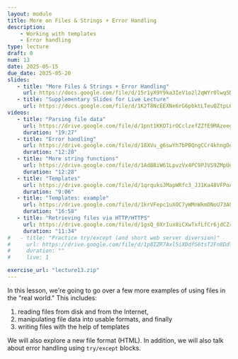 ```yaml
---
layout: module
title: More on Files & Strings + Error Handling
description:
    - Working with templates
    - Error handling
type: lecture
draft: 0
num: 13
date: 2025-05-15
due_date: 2025-05-20
slides: 
   - title: "More Files & Strings + Error Handling"
     url: https://docs.google.com/file/d/15r1yX9Y9ka3IeV1o2l2qWYr0lwqSDP9C/edit?usp=docslist_api&filetype=mspresentation
   - title: "Supplementary Slides for Live Lecture"
     url: https://docs.google.com/file/d/1K2T8NcEEXNe6rG6pbktLTeuQZtpL6-Mu/edit?usp=docslist_api&filetype=mspresentation
videos:
   - title: "Parsing file data"
     url: https://drive.google.com/file/d/1pnt1KKOTirOCclzefZZfE9MAzeegXDXk/view?usp=drivesdk
     duration: "19:27"
   - title: "Error handling"
     url: https://drive.google.com/file/d/18XVu_g6swYh7bPBQngCCr4khngDg3hsh/view?usp=drivesdk
     duration: "12:28"
   - title: "More string functions"
     url: https://drive.google.com/file/d/1AdBBiW61LpvzVx4PC9PJVS9ZMpUgB6UM/view?usp=drivesdkb
     duration: "12:28"
   - title: "Templates"
     url: https://drive.google.com/file/d/1qrquksJMapWRfc3_JJ1Ka48VFPoA5hHY/view?usp=drivesdk
     duration: "9:06"
   - title: "Templates: example"
     url: https://drive.google.com/file/d/1krVFepc1uXOC7yWMnWkmDNoU73AUVjKt/view?usp=drivesdk
     duration: "16:58"
   - title: "Retrieving files via HTTP/HTTPS"
     url: https://drive.google.com/file/d/1gsQ_0XrIux8iCXwTxfLfCr6jdCZr7qjl/view?usp=drivesdk
     duration: "11:34"
#   - title: "Practice try/except (and short web server diversion)"
#     url: https://drive.google.com/file/d/1p8IZR7Axl5iXDdfS6tsT2Fn8DdTTAxzT/view?usp=drivesdk
#     duration: ""
#     live: 1

exercise_url: "lecture13.zip"
---
```


In this lesson, we're going to go over a few more examples of using files in the "real world." This includes:
1. reading files from disk and from the Internet,
2. manipulating file data into usable formats, and finally
3. writing files with the help of templates

We will also explore a new file format (HTML). In addition, we will also talk about error handling using `try/except` blocks.
